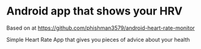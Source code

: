 # Android app that shows your HRV

Based on at https://github.com/phishman3579/android-heart-rate-monitor

Simple Heart Rate App that gives you pieces of advice about your health
